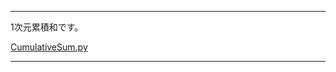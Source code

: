 ____

1次元累積和です。  

[CumulativeSum.py](https://github.com/titanium-22/Library_py/blob/main/DataStructures/CumulativeSum/CumulativeSum.py)

_____


